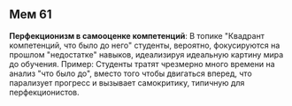 ## Мем 61

**Перфекционизм в самооценке компетенций**: В топике "Квадрант компетенций, что было до него" студенты, вероятно, фокусируются на прошлом "недостатке" навыков, идеализируя идеальную картину мира до обучения. Пример: Студенты тратят чрезмерно много времени на анализ "что было до", вместо того чтобы двигаться вперед, что парализует прогресс и вызывает самокритику, типичную для перфекционистов.